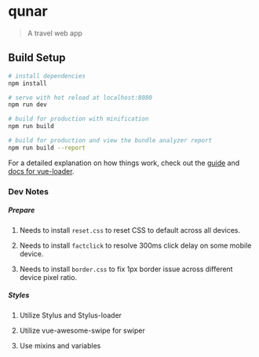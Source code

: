 # qunar

> A travel web app

## Build Setup

``` bash
# install dependencies
npm install

# serve with hot reload at localhost:8080
npm run dev

# build for production with minification
npm run build

# build for production and view the bundle analyzer report
npm run build --report
```

For a detailed explanation on how things work, check out the [guide](http://vuejs-templates.github.io/webpack/) and [docs for vue-loader](http://vuejs.github.io/vue-loader).

### Dev Notes

##### Prepare

1. Needs to install `reset.css` to reset CSS to default across all devices.

1. Needs to install `factclick` to resolve 300ms click delay on some mobile device.

1. Needs to install `border.css` to fix 1px border issue across different device pixel ratio.

##### Styles

1. Utilize Stylus and Stylus-loader

1. Utilize vue-awesome-swipe for swiper

1. Use mixins and variables